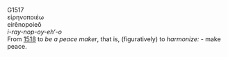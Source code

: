 <body>
  <p>G1517<br>  εἰρηνοποιέω  <br> eirēnopoieō  <br><i>i-ray-nop-oy-eh‘-o </i><br>From <a href="g1518.htm">1518</a>  to <i>be</i> <i>a</i> <i>peace</i> <i>maker</i>, that is, (figuratively) to <i>harmonize:</i> - make peace.<br></p>
 </body>